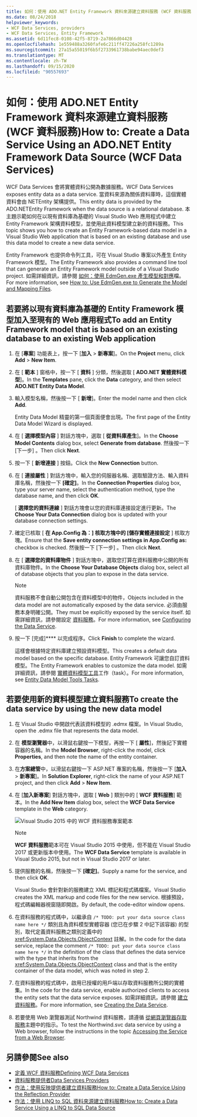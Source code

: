 ```yaml
---
title: 如何：使用 ADO.NET Entity Framework 資料來源建立資料服務 (WCF 資料服務)
ms.date: 08/24/2018
helpviewer_keywords:
- WCF Data Services, providers
- WCF Data Services, Entity Framework
ms.assetid: 6d11fec8-0108-42f5-8719-2a7866d04428
ms.openlocfilehash: 1e559488a3260fafe6c211ff47226a258fc1289a
ms.sourcegitcommit: 27a15a55019f6b5f2733961738babe94aec0def3
ms.translationtype: MT
ms.contentlocale: zh-TW
ms.lasthandoff: 09/15/2020
ms.locfileid: "90557693"
---
```

# <a name="how-to-create-a-data-service-using-an-adonet-entity-framework-data-source-wcf-data-services"></a><span data-ttu-id="53596-102">如何：使用 ADO.NET Entity Framework 資料來源建立資料服務 (WCF 資料服務)</span><span class="sxs-lookup"><span data-stu-id="53596-102">How to: Create a Data Service Using an ADO.NET Entity Framework Data Source (WCF Data Services)</span></span>

<span data-ttu-id="53596-103">WCF Data Services 會將實體資料公開為數據服務。</span><span class="sxs-lookup"><span data-stu-id="53596-103">WCF Data Services exposes entity data as a data service.</span></span> <span data-ttu-id="53596-104">當資料來源為關係資料庫時，這個實體資料會由 NETEntity 架構提供。</span><span class="sxs-lookup"><span data-stu-id="53596-104">This entity data is provided by the ADO.NETEntity Framework when the data source is a relational database.</span></span> <span data-ttu-id="53596-105">本主題示範如何在以現有資料庫為基礎的 Visual Studio Web 應用程式中建立 Entity Framework 架構資料模型，並使用此資料模型建立新的資料服務。</span><span class="sxs-lookup"><span data-stu-id="53596-105">This topic shows you how to create an Entity Framework-based data model in a Visual Studio Web application that is based on an existing database and use this data model to create a new data service.</span></span>

<span data-ttu-id="53596-106">Entity Framework 也提供命令列工具，可在 Visual Studio 專案以外產生 Entity Framework 模型。</span><span class="sxs-lookup"><span data-stu-id="53596-106">The Entity Framework also provides a command line tool that can generate an Entity Framework model outside of a Visual Studio project.</span></span> <span data-ttu-id="53596-107">如需詳細資訊，請參閱 [如何：使用 EdmGen.exe 產生模型和對應](../adonet/ef/how-to-use-edmgen-exe-to-generate-the-model-and-mapping-files.md)檔。</span><span class="sxs-lookup"><span data-stu-id="53596-107">For more information, see [How to: Use EdmGen.exe to Generate the Model and Mapping Files](../adonet/ef/how-to-use-edmgen-exe-to-generate-the-model-and-mapping-files.md).</span></span>

## <a name="to-add-an-entity-framework-model-that-is-based-on-an-existing-database-to-an-existing-web-application"></a><span data-ttu-id="53596-108">若要將以現有資料庫為基礎的 Entity Framework 模型加入至現有的 Web 應用程式</span><span class="sxs-lookup"><span data-stu-id="53596-108">To add an Entity Framework model that is based on an existing database to an existing Web application</span></span>

1. <span data-ttu-id="53596-109">在 [**專案**] 功能表上，按一下 [**加入**  >  **新專案**]。</span><span class="sxs-lookup"><span data-stu-id="53596-109">On the **Project** menu, click **Add** > **New Item**.</span></span>

2. <span data-ttu-id="53596-110">在 [ **範本** ] 窗格中，按一下 [ **資料** ] 分類，然後選取 [ **ADO.NET 實體資料模型**]。</span><span class="sxs-lookup"><span data-stu-id="53596-110">In the **Templates** pane, click the **Data** category, and then select **ADO.NET Entity Data Model**.</span></span>

3. <span data-ttu-id="53596-111">輸入模型名稱，然後按一下 [ **新增**]。</span><span class="sxs-lookup"><span data-stu-id="53596-111">Enter the model name and then click **Add**.</span></span>

     <span data-ttu-id="53596-112">Entity Data Model 精靈的第一個頁面便會出現。</span><span class="sxs-lookup"><span data-stu-id="53596-112">The first page of the Entity Data Model Wizard is displayed.</span></span>

4. <span data-ttu-id="53596-113">在 [ **選擇模型內容** ] 對話方塊中，選取 [ **從資料庫產生**]。</span><span class="sxs-lookup"><span data-stu-id="53596-113">In the **Choose Model Contents** dialog box, select **Generate from database**.</span></span> <span data-ttu-id="53596-114">然後按一下 [下一步]  。</span><span class="sxs-lookup"><span data-stu-id="53596-114">Then click **Next**.</span></span>

5. <span data-ttu-id="53596-115">按一下 [ **新增連接** ] 按鈕。</span><span class="sxs-lookup"><span data-stu-id="53596-115">Click the **New Connection** button.</span></span>

6. <span data-ttu-id="53596-116">在 [ **連接屬性** ] 對話方塊中，輸入您的伺服器名稱、選取驗證方法、輸入資料庫名稱，然後按一下 **[確定]**。</span><span class="sxs-lookup"><span data-stu-id="53596-116">In the **Connection Properties** dialog box, type your server name, select the authentication method, type the database name, and then click **OK**.</span></span>

     <span data-ttu-id="53596-117">[ **選擇您的資料連線** ] 對話方塊會以您的資料庫連接設定進行更新。</span><span class="sxs-lookup"><span data-stu-id="53596-117">The **Choose Your Data Connection** dialog box is updated with your database connection settings.</span></span>

7. <span data-ttu-id="53596-118">確定已核取 [ **在 App.Config 為：] 核取方塊中的 [儲存實體連接設定** ] 核取方塊。</span><span class="sxs-lookup"><span data-stu-id="53596-118">Ensure that the **Save entity connection settings in App.Config as:** checkbox is checked.</span></span> <span data-ttu-id="53596-119">然後按一下 [下一步]  。</span><span class="sxs-lookup"><span data-stu-id="53596-119">Then click **Next**.</span></span>

8. <span data-ttu-id="53596-120">在 [ **選擇您的資料庫物件** ] 對話方塊中，選取您打算在資料服務中公開的所有資料庫物件。</span><span class="sxs-lookup"><span data-stu-id="53596-120">In the **Choose Your Database Objects** dialog box, select all of database objects that you plan to expose in the data service.</span></span>

    > [!NOTE]
    > <span data-ttu-id="53596-121">資料服務不會自動公開包含在資料模型中的物件，</span><span class="sxs-lookup"><span data-stu-id="53596-121">Objects included in the data model are not automatically exposed by the data service.</span></span> <span data-ttu-id="53596-122">必須由服務本身明確公開。</span><span class="sxs-lookup"><span data-stu-id="53596-122">They must be explicitly exposed by the service itself.</span></span> <span data-ttu-id="53596-123">如需詳細資訊，請參閱設定 [資料服務](configuring-the-data-service-wcf-data-services.md)。</span><span class="sxs-lookup"><span data-stu-id="53596-123">For more information, see [Configuring the Data Service](configuring-the-data-service-wcf-data-services.md).</span></span>

9. <span data-ttu-id="53596-124">按一下 [完成]\*\*\*\* 以完成程序。</span><span class="sxs-lookup"><span data-stu-id="53596-124">Click **Finish** to complete the wizard.</span></span>

     <span data-ttu-id="53596-125">這樣會根據特定資料庫建立預設資料模型。</span><span class="sxs-lookup"><span data-stu-id="53596-125">This creates a default data model based on the specific database.</span></span> <span data-ttu-id="53596-126">Entity Framework 可讓您自訂資料模型。</span><span class="sxs-lookup"><span data-stu-id="53596-126">The Entity Framework enables to customize the data model.</span></span> <span data-ttu-id="53596-127">如需詳細資訊，請參閱 [實體資料模型工具](/previous-versions/dotnet/netframework-4.0/bb738480(v=vs.100))工作（task）。</span><span class="sxs-lookup"><span data-stu-id="53596-127">For more information, see [Entity Data Model Tools Tasks](/previous-versions/dotnet/netframework-4.0/bb738480(v=vs.100)).</span></span>

## <a name="to-create-the-data-service-by-using-the-new-data-model"></a><span data-ttu-id="53596-128">若要使用新的資料模型建立資料服務</span><span class="sxs-lookup"><span data-stu-id="53596-128">To create the data service by using the new data model</span></span>

1. <span data-ttu-id="53596-129">在 Visual Studio 中開啟代表該資料模型的 .edmx 檔案。</span><span class="sxs-lookup"><span data-stu-id="53596-129">In Visual Studio, open the .edmx file that represents the data model.</span></span>

2. <span data-ttu-id="53596-130">在 **模型瀏覽器**中，以滑鼠右鍵按一下模型，再按一下 [ **屬性**]，然後記下實體容器的名稱。</span><span class="sxs-lookup"><span data-stu-id="53596-130">In the **Model Browser**, right-click the model, click **Properties**, and then note the name of the entity container.</span></span>

3. <span data-ttu-id="53596-131">在**方案總管**中，以滑鼠右鍵按一下 ASP.NET 專案的名稱，然後按一下 [**加入**  >  **新專案**]。</span><span class="sxs-lookup"><span data-stu-id="53596-131">In **Solution Explorer**, right-click the name of your ASP.NET project, and then click **Add** > **New Item**.</span></span>

4. <span data-ttu-id="53596-132">在 [**加入新專案**] 對話方塊中，選取 [ **Web** ] 類別中的 [ **WCF 資料服務**] 範本。</span><span class="sxs-lookup"><span data-stu-id="53596-132">In the **Add New Item** dialog box, select the **WCF Data Service** template in the **Web** category.</span></span>

   ![Visual Studio 2015 中的 WCF 資料服務專案範本](./media/wcf-data-service-item-template.png)

   > [!NOTE]
   > <span data-ttu-id="53596-134">**WCF 資料服務**範本可在 Visual Studio 2015 中使用，但不能在 Visual Studio 2017 或更新版本中使用。</span><span class="sxs-lookup"><span data-stu-id="53596-134">The **WCF Data Service** template is available in Visual Studio 2015, but not in Visual Studio 2017 or later.</span></span>

5. <span data-ttu-id="53596-135">提供服務的名稱，然後按一下 **[確定]**。</span><span class="sxs-lookup"><span data-stu-id="53596-135">Supply a name for the service, and then click **OK**.</span></span>

     <span data-ttu-id="53596-136">Visual Studio 會針對新的服務建立 XML 標記和程式碼檔案。</span><span class="sxs-lookup"><span data-stu-id="53596-136">Visual Studio creates the XML markup and code files for the new service.</span></span> <span data-ttu-id="53596-137">根據預設，程式碼編輯器視窗隨即開啟。</span><span class="sxs-lookup"><span data-stu-id="53596-137">By default, the code-editor window opens.</span></span>

6. <span data-ttu-id="53596-138">在資料服務的程式碼中，以繼承自 `/* TODO: put your data source class name here */` 類別且為資料模型實體容器 (您已在步驟 2 中記下該容器) 的型別，取代定義資料服務之類別定義中的 <xref:System.Data.Objects.ObjectContext> 註解。</span><span class="sxs-lookup"><span data-stu-id="53596-138">In the code for the data service, replace the comment `/* TODO: put your data source class name here */` in the definition of the class that defines the data service with the type that inherits from the <xref:System.Data.Objects.ObjectContext> class and that is the entity container of the data model, which was noted in step 2.</span></span>

7. <span data-ttu-id="53596-139">在資料服務的程式碼中，啟用已授權的用戶端以存取資料服務所公開的實體集。</span><span class="sxs-lookup"><span data-stu-id="53596-139">In the code for the data service, enable authorized clients to access the entity sets that the data service exposes.</span></span> <span data-ttu-id="53596-140">如需詳細資訊，請參閱 [建立資料服務](creating-the-data-service.md)。</span><span class="sxs-lookup"><span data-stu-id="53596-140">For more information, see [Creating the Data Service](creating-the-data-service.md).</span></span>

8. <span data-ttu-id="53596-141">若要使用 Web 瀏覽器測試 Northwind 資料服務，請遵循 [從網頁瀏覽器存取服務](accessing-the-service-from-a-web-browser-wcf-data-services-quickstart.md)主題中的指示。</span><span class="sxs-lookup"><span data-stu-id="53596-141">To test the Northwind.svc data service by using a Web browser, follow the instructions in the topic [Accessing the Service from a Web Browser](accessing-the-service-from-a-web-browser-wcf-data-services-quickstart.md).</span></span>

## <a name="see-also"></a><span data-ttu-id="53596-142">另請參閱</span><span class="sxs-lookup"><span data-stu-id="53596-142">See also</span></span>

- [<span data-ttu-id="53596-143">定義 WCF 資料服務</span><span class="sxs-lookup"><span data-stu-id="53596-143">Defining WCF Data Services</span></span>](defining-wcf-data-services.md)
- [<span data-ttu-id="53596-144">資料服務提供者</span><span class="sxs-lookup"><span data-stu-id="53596-144">Data Services Providers</span></span>](data-services-providers-wcf-data-services.md)
- [<span data-ttu-id="53596-145">作法：使用反映提供者建立資料服務</span><span class="sxs-lookup"><span data-stu-id="53596-145">How to: Create a Data Service Using the Reflection Provider</span></span>](create-a-data-service-using-rp-wcf-data-services.md)
- [<span data-ttu-id="53596-146">作法：使用 LINQ to SQL 資料來源建立資料服務</span><span class="sxs-lookup"><span data-stu-id="53596-146">How to: Create a Data Service Using a LINQ to SQL Data Source</span></span>](create-a-data-service-using-linq-to-sql-wcf.md)
